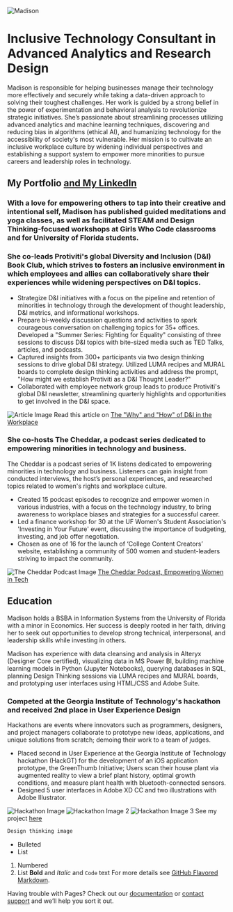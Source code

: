 ![Madison](https://media-exp1.licdn.com/dms/image/C4D03AQH_8L0xbIV7JA/profile-displayphoto-shrink_400_400/0?e=1603324800&v=beta&t=vnxrgk6Z29lIsh2x8NHfng1CaKgwHodH4mg8j22wWAw)

# Inclusive Technology Consultant in Advanced Analytics and Research Design

Madison is responsible for helping businesses manage their technology more effectively and securely while taking a data-driven approach to solving their toughest challenges. Her work is guided by a strong belief in the power of experimentation and behavioral analysis to revolutionize strategic initiatives. She’s passionate about streamlining processes utilizing advanced analytics and machine learning techniques, discovering and reducing bias in algorithms (ethical AI), and humanizing technology for the accessibility of society's most vulnerable. Her mission is to cultivate an inclusive workplace culture by widening individual perspectives and establishing a support system to empower more minorities to pursue careers and leadership roles in technology.

## My Portfolio [and My LinkedIn](https://linked.com/in/bymaisonross)

### With a love for empowering others to tap into their creative and intentional self, Madison has published guided meditations and yoga classes, as well as facilitated STEAM and Design Thinking-focused workshops at Girls Who Code classrooms and for University of Florida students.

### She co-leads Protiviti's global Diversity and Inclusion (D&I) Book Club, which strives to fosters an inclusive environment in which employees and allies can collaboratively share their experiences while widening perspectives on D&I topics.

- Strategize D&I initiatives with a focus on the pipeline and retention of minorities in technology through the development of thought leadership, D&I metrics, and informational workshops.
- Prepare bi-weekly discussion questions and activities to spark courageous conversation on challenging topics for 35+ offices. Developed a "Summer Series: Fighting for Equality" consisting of three sessions to discuss D&I topics with bite-sized media such as TED Talks, articles, and podcasts.
- Captured insights from 300+ participants via two design thinking sessions to drive global D&I strategy. Utilized LUMA recipes and MURAL boards to complete design thinking activities and address the prompt, "How might we establish Protiviti as a D&I Thought Leader?"
- Collaborated with employee network group leads to produce Protiviti's global D&I newsletter, streamlining quarterly highlights and opportunities to get involved in the D&I space.

![Article Image](https://media-exp1.licdn.com/dms/image/sync/C4D12AQHr8YGLT7pjNw/article-cover_image-shrink_600_2000/0?e=1603324800&v=beta&t=Me5w0HXisqtm2Ce5CvflcReHwIp7HOin8BcJ_Jq7ZWc)
Read this article on [The "Why" and "How" of D&I in the Workplace](https://www.linkedin.com/in/bymadisonross/detail/treasury/position:1633983392/?entityUrn=urn%3Ali%3Afsd_profileTreasuryMedia%3A(ACoAABqLla8BXQ07EdfM8wpnh_gfOq34txTRN_A%2C1592499924692)&section=position%3A1633983392&treasuryCount=2)

### She co-hosts The Cheddar, a podcast series dedicated to empowering minorities in technology and business.

The Cheddar is a podcast series of 1K listens dedicated to empowering minorities in technology and business. Listeners can gain insight from conducted interviews, the host’s personal experiences, and researched topics related to women's rights and workplace culture.

- Created 15 podcast episodes to recognize and empower women in various industries, with a focus on the technology industry, to bring awareness to workplace biases and strategies for a successful career.
- Led a finance workshop for 30 at the UF Women's Student Association's 'Investing in Your Future' event, discussing the importance of budgeting, investing, and job offer negotiation.
- Chosen as one of 16 for the launch of ‘College Content Creators’ website, establishing a community of 500 women and student-leaders striving to impact the community.

![The Cheddar Podcast Image](https://s3-us-west-2.amazonaws.com/anchor-generated-image-bank/production/podcast_uploaded400/297428/297428-1522355647290-6199a63be63ac.jpg)
[The Cheddar Podcast, Empowering Women in Tech](https://anchor.fm/the-cheddar)

## Education

Madison holds a BSBA in Information Systems from the University of Florida with a minor in Economics. Her success is deeply rooted in her faith, driving her to seek out opportunities to develop strong technical, interpersonal, and leadership skills while investing in others.

Madison has experience with data cleansing and analysis in Alteryx (Designer Core certified), visualizing data in MS Power BI, building machine learning models in Python (Jupyter Notebooks), querying databases in SQL, planning Design Thinking sessions via LUMA recipes and MURAL boards, and prototyping user interfaces using HTML/CSS and Adobe Suite.

### Competed at the Georgia Institute of Technology's hackathon and received 2nd place in User Experience Design
Hackathons are events where innovators such as programmers, designers, and project managers collaborate to prototype new ideas, applications, and unique solutions from scratch; demoing their work to a team of judges.

- Placed second in User Experience at the Georgia Institute of Technology hackathon (HackGT) for the development of an iOS application prototype, the GreenThumb Initiative; Users scan their house plant via augmented reality to view a brief plant history, optimal growth conditions, and measure plant health with bluetooth-connected sensors.
- Designed 5 user interfaces in Adobe XD CC and two illustrations with Adobe Illustrator.

![Hackathon Image](https://challengepost-s3-challengepost.netdna-ssl.com/photos/production/software_photos/000/699/017/datas/gallery.jpg)
![Hackathon Image 2](https://challengepost-s3-challengepost.netdna-ssl.com/photos/production/software_photos/000/698/998/datas/gallery.jpg)
![Hackathon Image 3](https://challengepost-s3-challengepost.netdna-ssl.com/photos/production/software_photos/000/698/997/datas/gallery.jpg)
See my project [here](https://devpost.com/software/green-thumb-initiative-h0aeo4)

```markdown
Design thinking image
```


- Bulleted
- List
1. Numbered
2. List
**Bold** and _Italic_ and `Code` text
For more details see [GitHub Flavored Markdown](https://guides.github.com/features/mastering-markdown/).

Having trouble with Pages? Check out our [documentation](https://docs.github.com/categories/github-pages-basics/) or [contact support](https://github.com/contact) and we’ll help you sort it out.
